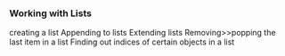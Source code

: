 ### Working with Lists
creating a list
Appending to lists
Extending lists
Removing>>popping the last item in a list
Finding out indices of certain objects in a list
